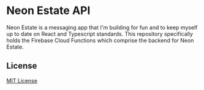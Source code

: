 # Neon Estate API

Neon Estate is a messaging app that I'm building for fun and to keep myself up to date on React and Typescript standards.
This repository specifically holds the Firebase Cloud Functions which comprise the backend for Neon Estate.

## License

[MIT License](license)

